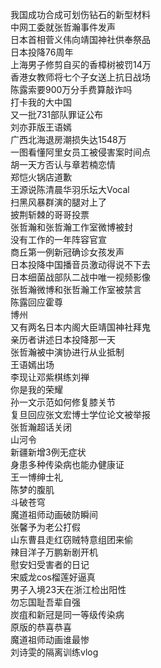 我国成功合成可划伤钻石的新型材料  
中网工委就张哲瀚事件发声  
日本首相菅义伟向靖国神社供奉祭品  
日本投降76周年  
上海男子修剪自买的香樟树被罚14万  
香港女教师将七个子女送上抗日战场  
陈露索要900万分手费算敲诈吗  
打卡我的大中国  
又一批731部队罪证公布  
刘亦菲版王语嫣  
广西北海退房潮损失达1548万  
一图看懂阿里女员工被侵害案时间点  
胡一天方否认与章若楠恋情  
郑恺火锅店道歉  
王源说陈清晨华羽乐坛大Vocal  
扫黑风暴群演的腿对上了  
披荆斩棘的哥哥投票  
张哲瀚和张哲瀚工作室微博被封  
没有工作的一年阵容官宣  
商丘第一例新冠确诊女孩发声  
日本投降中国播音员激动得说不下去  
日本细菌战部队二战中唯一视频影像  
张哲瀚微博和张哲瀚工作室被禁言  
陈露回应霍尊  
博州  
又有两名日本内阁大臣靖国神社拜鬼  
亲历者讲述日本投降那一天  
张哲瀚被中演协进行从业抵制  
王语嫣出场  
李现让邓紫棋练刘禅  
你是我的荣耀  
孙一文示范如何修复膝关节  
复旦回应张文宏博士学位论文被举报  
张哲瀚超话关闭  
山河令  
新疆新增3例无症状  
身患多种传染病也能办健康证  
王一博绅士礼  
陈梦的腹肌  
斗破苍穹  
魔道祖师动画破防瞬间  
张馨予为老公打假  
山东曹县走红窃贼特意组团来偷  
辣目洋子万鹏新剧开机  
慰安妇受害者的日记  
宋威龙cos榴莲好逼真  
男子入境23天在浙江检出阳性  
勿忘国耻吾辈自强  
炭疽和新冠是同一等级传染病  
原版的恭喜恭喜  
魔道祖师动画谁最惨  
刘诗雯的隔离训练vlog  
